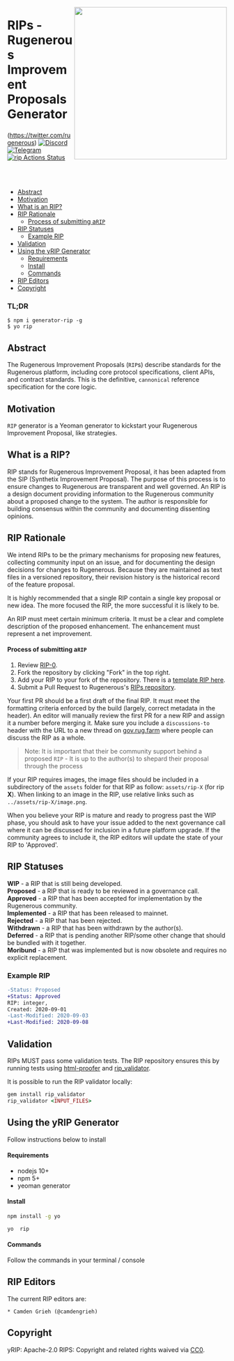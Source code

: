 <!-- SPDX-License-Identifier: Apache-2.0 -->

<p align="center">
 <img src="https://user-images.githubusercontent.com/82294478/142774471-26598744-8497-420c-a4db-4e4fabb9795c.png" align="right" width="350">
	<h1 align="left">RIPs - Rugenerous Improvement Proposals Generator </h1>
 <h3 align="center"> </h3>
 <p align="center">
<align="center">

(https://twitter.com/rugenerous) [![Discord](https://img.shields.io/discord/734804446353031319.svg?color=768AD4&label=discord&logo=https%3A%2F%2Fdiscordapp.com%2Fassets%2F8c9701b98ad4372b58f13fd9f65f966e.svg)](https://discord.gg/N5dgz3Nbpz/) [![Telegram](https://img.shields.io/badge/chat-on%20Telegram-blue.svg)](https://t.me/rugenerous)
[![rip Actions Status](https://github.com/camdengrieh/rip/workflows/rip/badge.svg)](https://github.com/camdengrieh/rip/actions)

 </center>
  </p>
</p>
<br />
<br />

- [Abstract](#abstract)
- [Motivation](#motivation)
- [What is an RIP?](#what-is-an-rip-)
- [RIP Rationale](#rip-rationale)
  - [Process of submitting a`RIP`](#process-of-submitting-a-rip-)
- [RIP Statuses](#rip-statuses)
  - [Example RIP](#example-rip)
- [Validation](#validation)
- [Using the yRIP Generator](#using-the-rip-generator)
  - [Requirements](#requirements)
  - [Install](#install)
  - [Commands](#commands)
- [RIP Editors](#rip-editors)
- [Copyright](#copyright)

### TL;DR

`$ npm i generator-rip -g` <br>
`$ yo rip`

## Abstract

The Rugenerous Improvement Proposals (`RIP`s) describe standards for the Rugenerous platform, including core protocol specifications, client APIs, and contract standards. This is the definitive, `cannonical` reference specification for the core logic.

## Motivation

`RIP` generator is a Yeoman generator to kickstart your Rugenerous Improvement Proposal, like strategies.

## What is a RIP?

RIP stands for Rugenerous Improvement Proposal, it has been adapted from the SIP (Synthetix Improvement Proposal). The purpose of this process is to ensure changes to Rugenerous are transparent and well governed. An RIP is a design document providing information to the Rugenerous community about a proposed change to the system. The author is responsible for building consensus within the community and documenting dissenting opinions.

## RIP Rationale

We intend RIPs to be the primary mechanisms for proposing new features, collecting community input on an issue, and for documenting the design decisions for changes to Rugenerous. Because they are maintained as text files in a versioned repository, their revision history is the historical record of the feature proposal.

It is highly recommended that a single RIP contain a single key proposal or new idea. The more focused the RIP, the more successful it is likely to be.

An RIP must meet certain minimum criteria. It must be a clear and complete description of the proposed enhancement. The enhancement must represent a net improvement.

#### Process of submitting a`RIP`

1.  Review [RIP-0](RIPS/rip-0.md).
2.  Fork the repository by clicking "Fork" in the top right.
3.  Add your RIP to your fork of the repository. There is a [template RIP here](rip-X.md).
4.  Submit a Pull Request to Rugenerous's [RIPs repository](https://github.com/iearn-finance/RIPS/).

Your first PR should be a first draft of the final RIP. It must meet the formatting criteria enforced by the build (largely, correct metadata in the header). An editor will manually review the first PR for a new RIP and assign it a number before merging it. Make sure you include a `discussions-to` header with the URL to a new thread on [gov.rug.farm](https://gov.rug.farm/) where people can discuss the RIP as a whole.

> Note: It is important that their be community support behind a proposed `RIP` - It is up to the author(s) to shepard their proposal through the process

If your RIP requires images, the image files should be included in a subdirectory of the `assets` folder for that RIP as follow: `assets/rip-X` (for rip **X**). When linking to an image in the RIP, use relative links such as `../assets/rip-X/image.png`.

When you believe your RIP is mature and ready to progress past the WIP phase, you should ask to have your issue added to the next governance call where it can be discussed for inclusion in a future platform upgrade. If the community agrees to include it, the RIP editors will update the state of your RIP to 'Approved'.

## RIP Statuses

**WIP** - a RIP that is still being developed. <br>
**Proposed** - a RIP that is ready to be reviewed in a governance call. <br>
**Approved** - a RIP that has been accepted for implementation by the Rugenerous community. <br>
**Implemented** - a RIP that has been released to mainnet. <br>
**Rejected** - a RIP that has been rejected. <br>
**Withdrawn** - a RIP that has been withdrawn by the author(s). <br>
**Deferred** - a RIP that is pending another RIP/some other change that should be bundled with it together. <br>
**Moribund** - a RIP that was implemented but is now obsolete and requires no explicit replacement. <br>

### Example RIP

```diff
-Status: Proposed
+Status: Approved
RIP: integer,
Created: 2020-09-01
-Last-Modified: 2020-09-03
+Last-Modified: 2020-09-08
```

## Validation

RIPs MUST pass some validation tests. The RIP repository ensures this by running tests using [html-proofer](https://rubygems.org/gems/html-proofer) and [rip_validator](https://rubygems.org/gems/rip_validator).

It is possible to run the RIP validator locally:

```ruby
gem install rip_validator
rip_validator <INPUT_FILES>
```

## Using the yRIP Generator

Follow instructions below to install

#### Requirements

- nodejs 10+
- npm 5+
- yeoman generator

#### Install

```bash
npm install -g yo
```

```bash
yo  rip
```

#### Commands

Follow the commands in your terminal / console

## RIP Editors

The current RIP editors are:

`* Camden Grieh (@camdengrieh)`

## Copyright

yRIP: Apache-2.0
RIPS: Copyright and related rights waived via [CC0](https://creativecommons.org/publicdomain/zero/1.0/).
